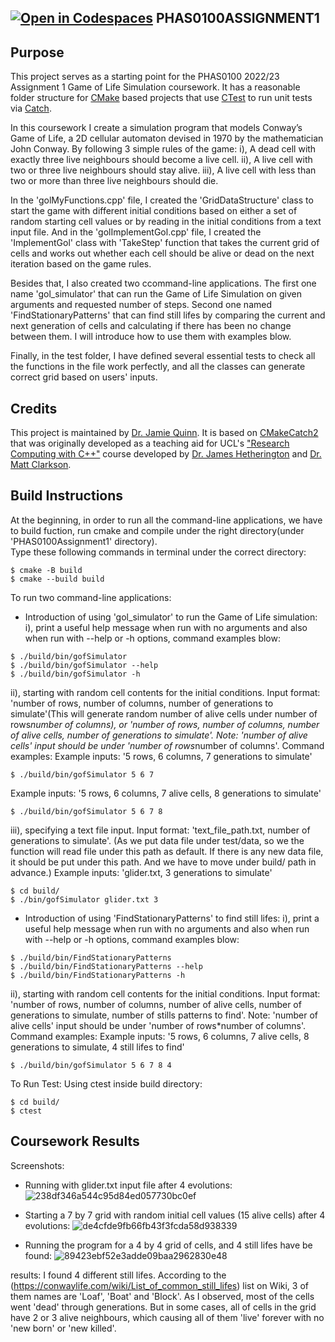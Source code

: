 [![Open in Codespaces](https://classroom.github.com/assets/launch-codespace-f4981d0f882b2a3f0472912d15f9806d57e124e0fc890972558857b51b24a6f9.svg)](https://classroom.github.com/open-in-codespaces?assignment_repo_id=10102203)
PHAS0100ASSIGNMENT1
------------------

Purpose
-------

This project serves as a starting point for the PHAS0100 2022/23 Assignment 1 Game of Life Simulation coursework. It has a reasonable folder structure for [CMake](https://cmake.org/) based projects that use [CTest](https://cmake.org/) to run unit tests via [Catch](https://github.com/catchorg/Catch2). 

In this coursework I create a simulation program that models Conway’s Game of Life, a 2D cellular automaton devised in 1970 by the mathematician John Conway. By following 3 simple rules of the game: 
i), A dead cell with exactly three live neighbours should become a live cell. 
ii), A live cell with two or three live neighbours should stay alive.
iii), A live cell with less than two or more than three live neighbours should die.

In the 'golMyFunctions.cpp' file, I created the 'GridDataStructure' class to start the game with different initial conditions based on either a set of random starting cell values or by reading in the initial conditions from a text input file. And in the 'golImplementGol.cpp' file, I created the 'ImplementGol' class with 'TakeStep' function that takes the current grid of cells and works out whether each cell should be alive or dead on the next iteration based on the game rules.

Besides that, I also created two ccommand-line applications. The first one name 'gol_simulator' that can run the Game of Life Simulation on given arguments and requested number of steps. Second one named 'FindStationaryPatterns' that can find still lifes by comparing the current and next generation of cells and calculating if there has been no change between them. I will introduce how to use them with examples blow.

Finally, in the test folder, I have defined several essential tests to check all the functions in the file work perfectly, and all the classes can generate correct grid based on users' inputs.

Credits
-------

This project is maintained by [Dr. Jamie Quinn](http://jamiejquinn.com/). It is based on [CMakeCatch2](https://github.com/UCL/CMakeCatch2.git) that was originally developed as a teaching aid for UCL's ["Research Computing with C++"](https://github-pages.ucl.ac.uk/research-computing-with-cpp/) course developed by [Dr. James Hetherington](http://www.ucl.ac.uk/research-it-services/people/james) and [Dr. Matt Clarkson](https://iris.ucl.ac.uk/iris/browse/profile?upi=MJCLA42).

Build Instructions
------------------

At the beginning, in order to run all the command-line applications, we have to build fuction, run cmake and compile under the right directory(under 'PHAS0100Assignment1' directory).  
Type these following commands in terminal under the correct directory:
```
$ cmake -B build
$ cmake --build build
```

To run two command-line applications:
- Introduction of using 'gol_simulator' to run the Game of Life simulation:
i), print a useful help message when run with no arguments and also when run with --help or -h options, command examples blow:
```
$ ./build/bin/gofSimulator 
$ ./build/bin/gofSimulator --help
$ ./build/bin/gofSimulator -h
```

ii), starting with random cell contents for the initial conditions. Input format: 'number of rows, number of columns, number of generations to simulate'(This will generate random number of alive cells under number of rows*number of columns), or 'number of rows, number of columns, number of alive cells, number of generations to simulate'. Note: 'number of alive cells' input should be under 'number of rows*number of columns'.
Command examples:
Example inputs: '5 rows, 6 columns, 7 generations to simulate'
```
$ ./build/bin/gofSimulator 5 6 7
```
Example inputs: '5 rows, 6 columns, 7 alive cells, 8 generations to simulate'
```
$ ./build/bin/gofSimulator 5 6 7 8
```

iii), specifying a text file input. Input format: 'text_file_path.txt, number of generations to simulate'. (As we put data file under test/data, so we the function will read file under this path as default. If there is any new data file, it should be put under this path. And we have to move under build/ path in advance.)
Example inputs: 'glider.txt, 3 generations to simulate'
```
$ cd build/
$ ./bin/gofSimulator glider.txt 3
```

- Introduction of using 'FindStationaryPatterns' to find still lifes:
i), print a useful help message when run with no arguments and also when run with --help or -h options, command examples blow:
```
$ ./build/bin/FindStationaryPatterns 
$ ./build/bin/FindStationaryPatterns --help
$ ./build/bin/FindStationaryPatterns -h
```

ii), starting with random cell contents for the initial conditions. Input format: 'number of rows, number of columns, number of alive cells, number of generations to simulate, number of stills patterns to find'. Note: 'number of alive cells' input should be under 'number of rows*number of columns'.
Command examples:
Example inputs: '5 rows, 6 columns, 7 alive cells, 8 generations to simulate, 4 still lifes to find'
```
$ ./build/bin/gofSimulator 5 6 7 8 4
```

To Run Test:
Using ctest inside build directory:
```
$ cd build/
$ ctest
```

Coursework Results
------------------
Screenshots:
- Running with glider.txt input file after 4 evolutions:
 ![238df346a544c95d84ed057730bc0ef](https://user-images.githubusercontent.com/114681287/220139573-eff805a1-ba26-4e0a-b9b1-6945e34eb75d.jpg)
 
- Starting a 7 by 7 grid with random initial cell values (15 alive cells) after 4 evolutions:
![de4cfde9fb66fb43f3fcda58d938339](https://user-images.githubusercontent.com/114681287/220139837-a6118f10-31c9-48ed-ac37-e87e2bc2f57a.png)

- Running the program for a 4 by 4 grid of cells, and 4 still lifes have be found:
![89423ebf52e3adde09baa2962830e48](https://user-images.githubusercontent.com/114681287/220140189-7998b5d5-c826-4cfa-9a34-6596f2ab643e.png)

results:
I found 4 different still lifes. According to the (https://conwaylife.com/wiki/List_of_common_still_lifes) list on Wiki, 3 of them names are 'Loaf', 'Boat' and 'Block'. As I observed, most of the cells went 'dead' through generations. But in some cases, all of cells in the grid have 2 or 3 alive neighbours, which causing all of them 'live' forever with no 'new born' or 'new killed'.

